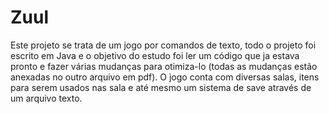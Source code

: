 # Zuul

Este projeto se trata de um jogo por comandos de texto, todo o projeto foi escrito em Java e o objetivo do estudo foi ler um código que ja estava pronto e fazer várias mudanças para otimiza-lo (todas as mudanças estão anexadas no outro arquivo em pdf). O jogo conta com diversas salas, itens para serem usados nas sala e até mesmo um sistema de save através de um arquivo texto.
